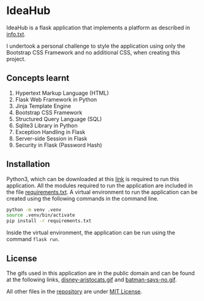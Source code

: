 # IdeaHub

IdeaHub is a flask application that implements a platform as described in [info.txt](https://github.com/Suhana66/IdeaHub/blob/master/info.txt).

I undertook a personal challenge to style the application using only the Bootstrap CSS Framework and no additional CSS, when creating this project.


## Concepts learnt

1. Hypertext Markup Language (HTML)
2. Flask Web Framework in Python
3. Jinja Template Engine
4. Bootstrap CSS Framework
5. Structured Query Language (SQL)
6. Sqlite3 Library in Python
7. Exception Handling in Flask
8. Server-side Session in Flask
9. Security in Flask (Password Hash)


## Installation

Python3, which can be downloaded at this [link](https://www.python.org/downloads/) is required to run this application. All the modules required to run the application are included in the file [requirements.txt](https://github.com/Suhana66/Terminal-calculator/blob/master/requirements.txt). A virtual environment to run the application can be created using the following commands in the command line.

```bash
python -m venv .venv
source .venv/bin/activate
pip install -r requirements.txt
```

Inside the virtual environment, the application can be run using the command `flask run`.


## License

The gifs used in this application are in the public domain and can be found at the following links, [disney-aristocats.gif](http://gifgifs.com/creatures-cartoons/cartoon-characters/35107-disney-aristocats.html) and [batman-says-no.gif](http://gifgifs.com/creatures-cartoons/cartoon-characters/35099-batman-says-no.html).

All other files in the [repository](https://github.com/Suhana66/IdeaHub/) are under [MIT License](https://choosealicense.com/licenses/mit/).
